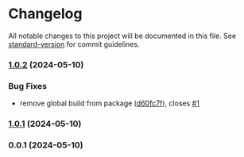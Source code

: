 # Changelog

All notable changes to this project will be documented in this file. See [standard-version](https://github.com/conventional-changelog/standard-version) for commit guidelines.

### [1.0.2](https://github.com/posva/event-emitter/compare/v1.0.1...v1.0.2) (2024-05-10)


### Bug Fixes

* remove global build from package ([d60fc7f](https://github.com/posva/event-emitter/commit/d60fc7f9b4074a27826af073afa8878a2ff78c17)), closes [#1](https://github.com/posva/event-emitter/issues/1)

### [1.0.1](https://github.com/posva/event-emitter/compare/v0.0.1...v1.0.1) (2024-05-10)

### 0.0.1 (2024-05-10)
